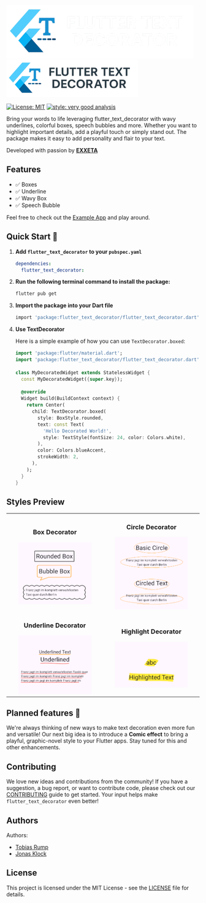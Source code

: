 ![Flutter Text Decorator Logo][logo_white]
![Flutter Text Decorator Logo][logo_black]

[![License: MIT][license_badge]][license_link]
[![style: very good analysis][very_good_analysis_badge]][very_good_analysis_link]

Bring your words to life leveraging flutter_text_decorator with wavy underlines, colorful boxes, speech bubbles and more. Whether you want to highlight important details, add a playful touch or simply stand out. The package makes it easy to add personality and flair to your text.

Developed with passion by [**EXXETA**](https://www.exxeta.com)

## Features

- ✅ Boxes
- ✅ Underline
- ✅ Wavy Box
- ✅ Speech Bubble

Feel free to check out the [Example App](./example) and play around.

## Quick Start 🚀

1.  **Add `flutter_text_decorator` to your `pubspec.yaml`**

    ```yaml
    dependencies:
      flutter_text_decorator:
    ```

2.  **Run the following terminal command to install the package:**
    ```sh
    flutter pub get
    ```

3.  **Import the package into your Dart file**

    ```sh
    import 'package:flutter_text_decorator/flutter_text_decorator.dart';
    ```

4.  **Use TextDecorator**

    Here is a simple example of how you can use `TextDecorator.boxed`:
    ```dart
    import 'package:flutter/material.dart';
    import 'package:flutter_text_decorator/flutter_text_decorator.dart';

    class MyDecoratedWidget extends StatelessWidget {
      const MyDecoratedWidget({super.key});

      @override
      Widget build(BuildContext context) {
        return Center(
          child: TextDecorator.boxed(
            style: BoxStyle.rounded,
            text: const Text(
              'Hello Decorated World!',
              style: TextStyle(fontSize: 24, color: Colors.white),
            ),
            color: Colors.blueAccent,
            strokeWidth: 2,
          ),
        );
      }
    }
    ```


## Styles Preview

<table>
  <tr>
    <td align="center">
      <h3>Box Decorator</h3>
      <img src="./documentation/img/box.png" alt="Box Decorator Example" width="80%">
    </td>
    <td align="center">
      <h3>Circle Decorator</h3>
      <img src="./documentation/img/circle.png" alt="Circle Decorator Example" width="80%">
    </td>
  </tr>
  <tr>
    <td align="center">
      <h3>Underline Decorator</h3>
      <img src="./documentation/img/underline.png" alt="Underline Decorator Example" width="80%">
    </td>
    <td align="center">
      <h3>Highlight Decorator</h3>
      <img src="./documentation/img/highlight.png" alt="Highlight Decorator Example" width="80%">
    </td>
  </tr>
</table>


## Planned features 🎯

We're always thinking of new ways to make text decoration even more fun and versatile! Our next big idea is to introduce a **Comic effect** to bring a playful, graphic-novel style to your Flutter apps. Stay tuned for this and other enhancements.


## Contributing
We love new ideas and contributions from the community! If you have a suggestion, a bug report, or want to contribute code, please check out our [CONTRIBUTING](./CONTRIBUTING.md) guide to get started. Your input helps make `flutter_text_decorator` even better!


## Authors 

Authors:

- [Tobias Rump](https://github.com/TobiasRump)
- [Jonas Klock](https://github.com/jay-k98)

## License
This project is licensed under the MIT License - see the [LICENSE](./LICENSE) file for details.

[logo_black]: ./assets/flutter_text_decorator_logo_light.png#gh-light-mode-only
[logo_white]: ./assets/flutter_text_decorator_logo_dark.png#gh-dark-mode-only
[license_link]: https://opensource.org/licenses/MIT
[license_badge]: https://img.shields.io/badge/license-MIT-blue.svg
[very_good_analysis_badge]: https://img.shields.io/badge/style-very_good_analysis-B22C89.svg
[very_good_analysis_link]: https://pub.dev/packages/very_good_analysis
[very_good_ventures_link]: https://verygood.ventures

